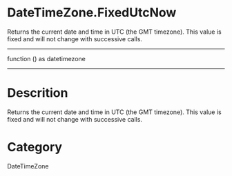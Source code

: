 ﻿# DateTimeZone.FixedUtcNow
Returns the current date and time in UTC (the GMT timezone). This value is fixed and will not change with successive calls.
***
function () as datetimezone
***
# Descrition 
Returns the current date and time in UTC (the GMT timezone). This value is fixed and will not change with successive calls.
# Category 
DateTimeZone
